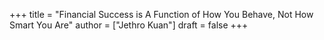 +++
title = "Financial Success is A Function of How You Behave, Not How Smart You Are"
author = ["Jethro Kuan"]
draft = false
+++
